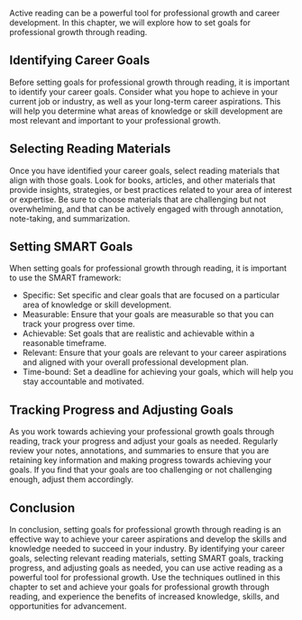 
Active reading can be a powerful tool for professional growth and career development. In this chapter, we will explore how to set goals for professional growth through reading.

Identifying Career Goals
------------------------

Before setting goals for professional growth through reading, it is important to identify your career goals. Consider what you hope to achieve in your current job or industry, as well as your long-term career aspirations. This will help you determine what areas of knowledge or skill development are most relevant and important to your professional growth.

Selecting Reading Materials
---------------------------

Once you have identified your career goals, select reading materials that align with those goals. Look for books, articles, and other materials that provide insights, strategies, or best practices related to your area of interest or expertise. Be sure to choose materials that are challenging but not overwhelming, and that can be actively engaged with through annotation, note-taking, and summarization.

Setting SMART Goals
-------------------

When setting goals for professional growth through reading, it is important to use the SMART framework:

* Specific: Set specific and clear goals that are focused on a particular area of knowledge or skill development.
* Measurable: Ensure that your goals are measurable so that you can track your progress over time.
* Achievable: Set goals that are realistic and achievable within a reasonable timeframe.
* Relevant: Ensure that your goals are relevant to your career aspirations and aligned with your overall professional development plan.
* Time-bound: Set a deadline for achieving your goals, which will help you stay accountable and motivated.

Tracking Progress and Adjusting Goals
-------------------------------------

As you work towards achieving your professional growth goals through reading, track your progress and adjust your goals as needed. Regularly review your notes, annotations, and summaries to ensure that you are retaining key information and making progress towards achieving your goals. If you find that your goals are too challenging or not challenging enough, adjust them accordingly.

Conclusion
----------

In conclusion, setting goals for professional growth through reading is an effective way to achieve your career aspirations and develop the skills and knowledge needed to succeed in your industry. By identifying your career goals, selecting relevant reading materials, setting SMART goals, tracking progress, and adjusting goals as needed, you can use active reading as a powerful tool for professional growth. Use the techniques outlined in this chapter to set and achieve your goals for professional growth through reading, and experience the benefits of increased knowledge, skills, and opportunities for advancement.

